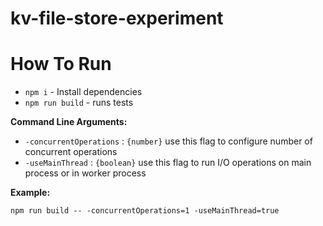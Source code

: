 # kv-file-store-experiment


# How To Run

- `npm i` - Install dependencies
- `npm run build` - runs tests

**Command Line Arguments:**

- `-concurrentOperations` : `{number}` use this flag to configure number of concurrent operations
- `-useMainThread` : `{boolean}` use this flag to run I/O operations on main process or in worker process

**Example:**

`npm run build -- -concurrentOperations=1 -useMainThread=true`

